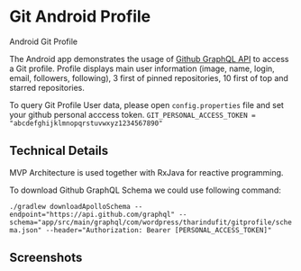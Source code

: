 # Git Android Profile
Android Git Profile

The Android app demonstrates the usage of [Github GraphQL API](https://docs.github.com/en/graphql) to access a Git profile. 
Profile displays main user information (image, name, login, email, followers, following), 3 first of pinned repositories, 10 first of top and starred repositories.

To query Git Profile User data, please open `config.properties` file and set your github personal acccess token.
```GIT_PERSONAL_ACCESS_TOKEN = "abcdefghijklmnopqrstuvwxyz1234567890"```

## Technical Details

MVP Architecture is used together with RxJava for reactive programming.

To download Github GraphQL Schema we could use following command:

```./gradlew downloadApolloSchema --endpoint="https://api.github.com/graphql" --schema="app/src/main/graphql/com/wordpress/tharindufit/gitprofile/schema.json" --header="Authorization: Bearer [PERSONAL_ACCESS_TOKEN]"```

## Screenshots

